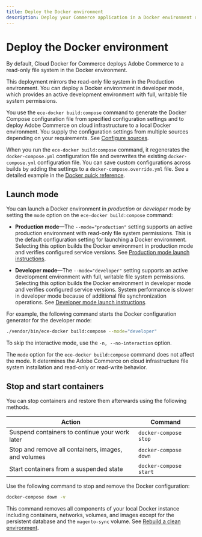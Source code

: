 ```yaml
---
title: Deploy the Docker environment
description: Deploy your Commerce application in a Docker environment designed for Production preview and testing or for Developer activities.
---
```


# Deploy the Docker environment

By default, Cloud Docker for Commerce deploys Adobe Commerce to a read-only file system in the Docker environment.

This deployment mirrors the read-only file system in the Production environment. You can deploy a Docker environment in developer mode, which provides an active development environment with full, writable file system permissions.

You use the `ece-docker build:compose` command to generate the Docker Compose configuration file from specified configuration settings and to deploy Adobe Commerce on cloud infrastructure to a local Docker environment. You supply the configuration settings from multiple sources depending on your requirements. See [Configure sources](../configure/configuration-sources.md).

<InlineAlert variant="warning" slots="text"/>

When you run the `ece-docker build:compose` command, it regenerates the `docker-compose.yml` configuration file and overwrites the existing `docker-compose.yml` configuration file. You can save custom configurations across builds by adding the settings to a `docker-compose.override.yml` file. See a detailed example in the [Docker quick reference](../quick-reference.md).

## Launch mode

You can launch a Docker environment in _production_ or _developer_ mode by setting the `mode` option on the `ece-docker build:compose` command:

-  **Production mode**—The `--mode="production"` setting supports an active production environment with read-only file system permissions. This is the default configuration setting for launching a Docker environment. Selecting this option builds the Docker environment in production mode and verifies configured service versions. See [Production mode launch instructions](production-mode.md).

-  **Developer mode**—The `--mode="developer"` setting supports an active development environment with full, writable file system permissions. Selecting this option builds the Docker environment in developer mode and verifies configured service versions. System performance is slower in developer mode because of additional file synchronization operations. See [Developer mode launch instructions](developer-mode.md).

For example, the following command starts the Docker configuration generator for the developer mode:

```bash
./vendor/bin/ece-docker build:compose --mode="developer"
```

To skip the interactive mode, use the `-n, --no-interaction` option.

<InlineAlert variant="info" slots="text"/>

The `mode` option for the `ece-docker build:compose` command does not affect the mode. It determines the Adobe Commerce on cloud infrastructure file system installation and read-only or read-write behavior.

## Stop and start containers

You can stop containers and restore them afterwards using the following methods.

| Action | Command |
| ------ | ------- |
| Suspend containers to continue your work later | `docker-compose stop` |
| Stop and remove all containers, images, and volumes | `docker-compose down` |
| Start containers from a suspended state | `docker-compose start` |

Use the following command to stop and remove the Docker configuration:

   ```bash
   docker-compose down -v
   ```

<InlineAlert variant="warning" slots="text"/>

This command removes all components of your local Docker instance including containers, networks, volumes, and images except for the persistent database and the `magento-sync` volume. See [Rebuild a clean environment](../containers/index.md#rebuild-a-clean-environment).
